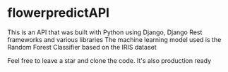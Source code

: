 # flowerpredictAPI


This is an API that was built with Python using Django, Django Rest frameworks and various libraries
The machine learning model used is the Random Forest Classifier based on the IRIS dataset

Feel free to leave a star and clone the code. It's also production ready
